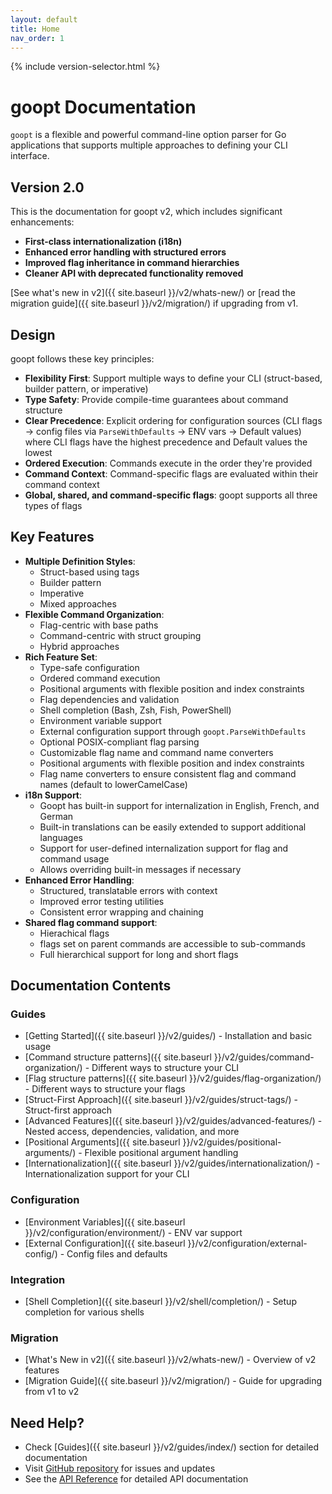 ```yaml
---
layout: default
title: Home
nav_order: 1
---
```


{% include version-selector.html %}

# goopt Documentation

`goopt` is a flexible and powerful command-line option parser for Go applications that supports multiple approaches to defining your CLI interface.

## Version 2.0

This is the documentation for goopt v2, which includes significant enhancements:

- **First-class internationalization (i18n)**
- **Enhanced error handling with structured errors**
- **Improved flag inheritance in command hierarchies**
- **Cleaner API with deprecated functionality removed**

[See what's new in v2]({{ site.baseurl }}/v2/whats-new/) or [read the migration guide]({{ site.baseurl }}/v2/migration/) if upgrading from v1.

## Design

goopt follows these key principles:
- **Flexibility First**: Support multiple ways to define your CLI (struct-based, builder pattern, or imperative)
- **Type Safety**: Provide compile-time guarantees about command structure
- **Clear Precedence**: Explicit ordering for configuration sources (CLI flags → config files via `ParseWithDefaults` → ENV vars → Default values) where CLI flags have the highest precedence and Default values the lowest
- **Ordered Execution**: Commands execute in the order they're provided
- **Command Context**: Command-specific flags are evaluated within their command context
- **Global, shared, and command-specific flags**: goopt supports all three types of flags

## Key Features

- **Multiple Definition Styles**:
  - Struct-based using tags
  - Builder pattern
  - Imperative
  - Mixed approaches
- **Flexible Command Organization**:
  - Flag-centric with base paths
  - Command-centric with struct grouping
  - Hybrid approaches
- **Rich Feature Set**:
  - Type-safe configuration
  - Ordered command execution
  - Positional arguments with flexible position and index constraints
  - Flag dependencies and validation
  - Shell completion (Bash, Zsh, Fish, PowerShell)
  - Environment variable support
  - External configuration support through `goopt.ParseWithDefaults`
  - Optional POSIX-compliant flag parsing
  - Customizable flag name and command name converters
  - Positional arguments with flexible position and index constraints
  - Flag name converters to ensure consistent flag and command names (default to lowerCamelCase)
- **i18n Support**:
  - Goopt has built-in support for internalization in English, French, and German
  - Built-in translations can be easily extended to support additional languages
  - Support for user-defined internalization support for flag and command usage
  - Allows overriding built-in messages if necessary
- **Enhanced Error Handling**:
  - Structured, translatable errors with context
  - Improved error testing utilities
  - Consistent error wrapping and chaining
- **Shared flag command support**:
  - Hierachical flags 
  - flags set on parent commands are accessible to sub-commands
  - Full hierarchical support for long and short flags

## Documentation Contents

### Guides
- [Getting Started]({{ site.baseurl }}/v2/guides/) - Installation and basic usage
- [Command structure patterns]({{ site.baseurl }}/v2/guides/command-organization/) - Different ways to structure your CLI
- [Flag structure patterns]({{ site.baseurl }}/v2/guides/flag-organization/) - Different ways to structure your flags
- [Struct-First Approach]({{ site.baseurl }}/v2/guides/struct-tags/) - Struct-first approach
- [Advanced Features]({{ site.baseurl }}/v2/guides/advanced-features/) - Nested access, dependencies, validation, and more
- [Positional Arguments]({{ site.baseurl }}/v2/guides/positional-arguments/) - Flexible positional argument handling
- [Internationalization]({{ site.baseurl }}/v2/guides/internationalization/) - Internationalization support for your CLI

### Configuration
- [Environment Variables]({{ site.baseurl }}/v2/configuration/environment/) - ENV var support
- [External Configuration]({{ site.baseurl }}/v2/configuration/external-config/) - Config files and defaults

### Integration
- [Shell Completion]({{ site.baseurl }}/v2/shell/completion/) - Setup completion for various shells

### Migration
- [What's New in v2]({{ site.baseurl }}/v2/whats-new/) - Overview of v2 features
- [Migration Guide]({{ site.baseurl }}/v2/migration/) - Guide for upgrading from v1 to v2

## Need Help?

- Check [Guides]({{ site.baseurl }}/v2/guides/index/) section for detailed documentation
- Visit [GitHub repository](https://github.com/napalu/goopt) for issues and updates
- See the [API Reference](https://pkg.go.dev/github.com/napalu/goopt/v2) for detailed API documentation
